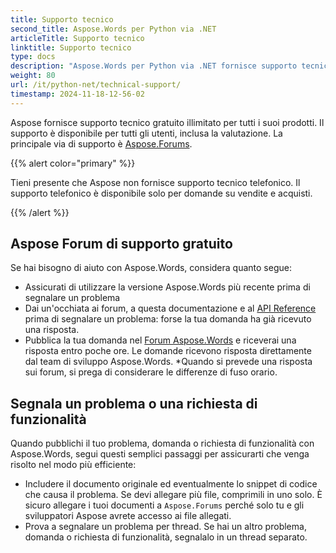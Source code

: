 ```yaml
---
title: Supporto tecnico
second_title: Aspose.Words per Python via .NET
articleTitle: Supporto tecnico
linktitle: Supporto tecnico
type: docs
description: "Aspose.Words per Python via .NET fornisce supporto tecnico gratuito disponibile per tutti gli utenti. Segnala la tua domanda, problema o richiesta di funzionalità utilizzando il forum di supporto gratuito di Aspose."
weight: 80
url: /it/python-net/technical-support/
timestamp: 2024-11-18-12-56-02
---
```


Aspose fornisce supporto tecnico gratuito illimitato per tutti i suoi prodotti. Il supporto è disponibile per tutti gli utenti, inclusa la valutazione. La principale via di supporto è [Aspose.Forums](https://forum.aspose.com/c/words/8).

{{% alert color="primary" %}}

Tieni presente che Aspose non fornisce supporto tecnico telefonico. Il supporto telefonico è disponibile solo per domande su vendite e acquisti.

{{% /alert %}}

## Aspose Forum di supporto gratuito

Se hai bisogno di aiuto con Aspose.Words, considera quanto segue:

* Assicurati di utilizzare la versione Aspose.Words più recente prima di segnalare un problema
* Dai un'occhiata ai forum, a questa documentazione e al [API Reference](https://reference.aspose.com/words/python-net/) prima di segnalare un problema: forse la tua domanda ha già ricevuto una risposta.
* Pubblica la tua domanda nel [Forum Aspose.Words](https://forum.aspose.com/c/words/8) e riceverai una risposta entro poche ore. Le domande ricevono risposta direttamente dal team di sviluppo Aspose.Words.
*Quando si prevede una risposta sui forum, si prega di considerare le differenze di fuso orario.

## Segnala un problema o una richiesta di funzionalità

Quando pubblichi il tuo problema, domanda o richiesta di funzionalità con Aspose.Words, segui questi semplici passaggi per assicurarti che venga risolto nel modo più efficiente:

* Includere il documento originale ed eventualmente lo snippet di codice che causa il problema. Se devi allegare più file, comprimili in uno solo. È sicuro allegare i tuoi documenti a `Aspose.Forums` perché solo tu e gli sviluppatori Aspose avrete accesso ai file allegati.
* Prova a segnalare un problema per thread. Se hai un altro problema, domanda o richiesta di funzionalità, segnalalo in un thread separato.
